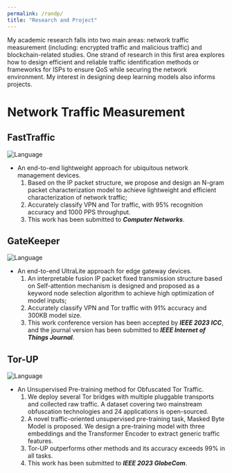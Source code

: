 ```yaml
---
permalink: /randp/
title: "Research and Project"
---
```


My academic research falls into two main areas: network traffic measurement (including: encrypted traffic and malicious traffic) and blockchain-related studies. One strand of research in this first area explores how to design efficient and reliable traffic identification methods or frameworks for ISPs to ensure QoS while securing the network environment. My interest in designing deep learning models also informs projects.

# Network Traffic Measurement

## FastTraffic
![Language](https://img.shields.io/badge/language-python-brightgreen)
- An end-to-end lightweight approach for ubiquitous network management devices.
  1. Based on the IP packet structure, we propose and design an N-gram packet characterization model to achieve lightweight and efficient characterization of network traffic;
  2. Accurately classify VPN and Tor traffic, with 95% recognition accuracy and 1000 PPS throughput.
  3. This work has been submitted to ***Computer Networks***.

## GateKeeper
![Language](https://img.shields.io/badge/language-python-brightgreen)
- An end-to-end UltraLite approach for edge gateway devices.
  1. An interpretable fusion IP packet fixed transmission structure based on Self-attention mechanism is designed and proposed as a keyword node selection algorithm to achieve high optimization of model inputs; 
  2. Accurately classify VPN and Tor traffic with 91% accuracy and 300KB model size.
  3. This work conference version has been accepted by ***IEEE 2023 ICC***, and the journal version has been submitted to ***IEEE Internet of Things Journal***.
  
## Tor-UP
![Language](https://img.shields.io/badge/language-python-brightgreen)
- An Unsupervised Pre-training  method for Obfuscated Tor Traffic.
  1. We deploy several Tor bridges with multiple pluggable transports and collected raw traffic. A dataset covering two mainstream obfuscation technologies and 24 applications is open-sourced.
  2. A novel traffic-oriented unsupervised pre-training task, Masked Byte Model is proposed. We design a pre-training model with three embeddings and the Transformer Encoder to extract generic traffic features.
  3. Tor-UP outperforms other methods and its accuracy exceeds 99% in all tasks.
  4. This work has been submitted to ***IEEE 2023 GlobeCom***.
